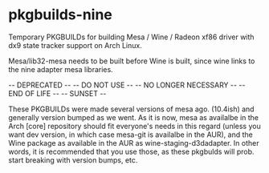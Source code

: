 pkgbuilds-nine
==============

Temporary PKGBUILDs for building Mesa / Wine / Radeon xf86 driver with dx9 state tracker support on Arch Linux.

Mesa/lib32-mesa needs to be built before Wine is built, since wine links to the nine adapter mesa libraries.

-- DEPRECATED -- -- DO NOT USE -- -- NO LONGER NECESSARY -- -- END OF LIFE -- -- SUNSET --

These PKGBUILDs were made several versions of mesa ago.  (10.4ish) and generally version bumped as we went.  As it is now, mesa as availalbe in the Arch [core] repository should fit everyone's needs in this regard (unless you want dev version, in which case mesa-git is availalbe in the AUR), and the Wine package as available in the AUR as wine-staging-d3dadapter.  In other words, it is recommended that you use those, as these pkgbulds will prob. start breaking with version bumps, etc.
